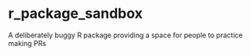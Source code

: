 # r_package_sandbox
A deliberately buggy R package providing a space for people to practice making PRs
